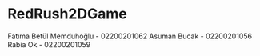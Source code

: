 # RedRush2DGame
Fatıma Betül Memduhoğlu - 02200201062
Asuman Bucak - 02200201056
Rabia Ok - 02200201059
